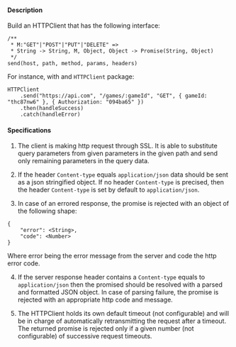 #### Description
Build an HTTPClient that has the following interface:

```
/**
 * M:"GET"|"POST"|"PUT"|"DELETE" =>
 * String -> String, M, Object, Object -> Promise(String, Object)
 */
send(host, path, method, params, headers)
```

For instance, with and `HTTPClient` package:

```
HTTPClient
    .send("https://api.com", "/games/:gameId", "GET", { gameId: "thc87nw6" }, { Authorization: "094ba65" })
    .then(handleSuccess)
    .catch(handleError)
```

#### Specifications

1. The client is making http request through SSL. It is able to substitute query parameters from given
parameters in the given path and send only remaining parameters in the query data.

2. If the header `Content-type` equals `application/json` data should be sent as a json stringified
object. If no header `Content-type` is precised, then the header `Content-type` is set by default to
`application/json`.

3. In case of an errored response, the promise is rejected with an object of the following shape:
```
{
    "error": <String>,
    "code": <Number>
}
```
Where error being the error message from the server and code the http error code.

4. If the server response header contains a `Content-type` equals to `application/json` then the
promised should be resolved with a parsed and formatted JSON object. In case of parsing failure,
the promise is rejected with an appropriate http code and message.

5. The HTTPClient holds its own default timeout (not configurable) and will be in charge of
automatically retransmitting the request after a timeout. The returned promise is rejected only if a
given number (not configurable) of successive request timeouts.
